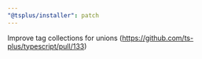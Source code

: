 ```yaml
---
"@tsplus/installer": patch
---
```


Improve tag collections for unions (https://github.com/ts-plus/typescript/pull/133)
